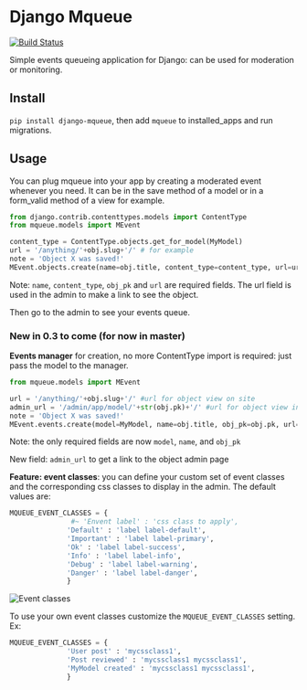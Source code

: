 # Django Mqueue

[![Build Status](https://travis-ci.org/synw/django-mqueue.svg?branch=master)](https://travis-ci.org/synw/django-mqueue)

Simple events queueing application for Django: can be used for moderation or monitoring.

## Install

`pip install django-mqueue`, then add `mqueue` to installed_apps and run migrations.

## Usage

You can plug mqueue into your app by creating a moderated event whenever you need. It can be in the save method of a model or in a form_valid method of a view for example.

  ```python
from django.contrib.contenttypes.models import ContentType
from mqueue.models import MEvent

content_type = ContentType.objects.get_for_model(MyModel)
url = '/anything/'+obj.slug+'/' # for example
note = 'Object X was saved!'
MEvent.objects.create(name=obj.title, content_type=content_type, url=url, notes=notes, obj_pk=obj.pk)
  ```
Note: `name`, `content_type`, `obj_pk` and `url` are required fields. The url field is used in the admin to make a link to see the object.

Then go to the admin to see your events queue.

### New in 0.3 to come (for now in master)

**Events manager** for creation, no more ContentType import is required: just pass the model to the manager.

  ```python
from mqueue.models import MEvent

url = '/anything/'+obj.slug+'/' #url for object view on site
admin_url = '/admin/app/model/'+str(obj.pk)+'/' #url for object view in admin
note = 'Object X was saved!'
MEvent.events.create(model=MyModel, name=obj.title, obj_pk=obj.pk, url=url, admin_url=admin_url, notes=notes, event_class="Info")
  ```

Note: the only required fields are now `model`, `name`, and `obj_pk`

New field: `admin_url` to get a link to the object admin page

**Feature: event classes**: you can define your custom set of event classes and the corresponding css classes to 
display in the admin. The default values are:

  ```python
MQUEUE_EVENT_CLASSES = {
                 #~ 'Envent label' : 'css class to apply',
                'Default' : 'label label-default',
                'Important' : 'label label-primary',
                'Ok' : 'label label-success',
                'Info' : 'label label-info',
                'Debug' : 'label label-warning',
                'Danger' : 'label label-danger',
                }
  ```
 
![Event classes](https://raw.github.com/synw/django-mqueue/master/docs/img/events_list.png)
 
To use your own event classes customize the `MQUEUE_EVENT_CLASSES` setting. Ex:
  
  ```python
MQUEUE_EVENT_CLASSES = {
                'User post' : 'mycssclass1',
                'Post reviewed' : 'mycssclass1 mycssclass1',
                'MyModel created' : 'mycssclass1 mycssclass1',
                }
  ```
  

